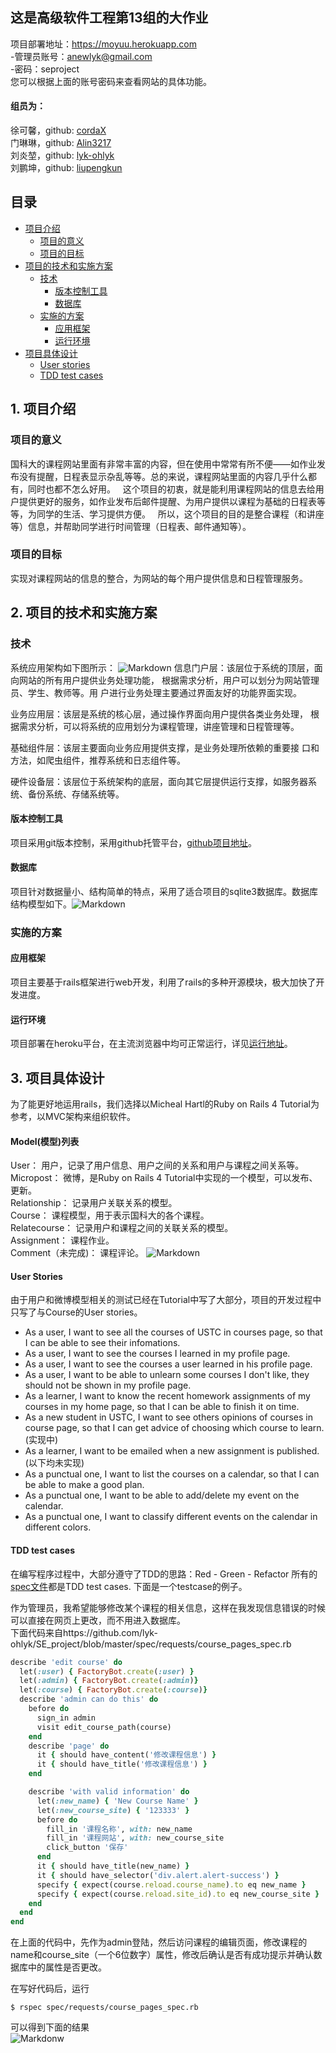 ## 这是高级软件工程第13组的大作业
项目部署地址：https://moyuu.herokuapp.com  
-管理员账号：anewlyk@gmail.com  
-密码：seproject  
您可以根据上面的账号密码来查看网站的具体功能。  

#### 组员为：
徐可馨，github: [cordaX](https://github.com/cordaX)  
门琳琳，github: [Alin3217](https://github.com/Alin3217)  
刘炎堃，github: [lyk-ohlyk](https://github.com/lyk-ohlyk)  
刘鹏坤，github: [liupengkun](https://github.com/liupengkun)  

## 目录

* [项目介绍](#1-%E9%A1%B9%E7%9B%AE%E4%BB%8B%E7%BB%8D)  
  * [项目的意义](#%E9%A1%B9%E7%9B%AE%E7%9A%84%E6%84%8F%E4%B9%89)  
  * [项目的目标](%E9%A1%B9%E7%9B%AE%E7%9A%84%E7%9B%AE%E6%A0%87)  
* [项目的技术和实施方案](#2-%E9%A1%B9%E7%9B%AE%E7%9A%84%E6%8A%80%E6%9C%AF%E5%92%8C%E5%AE%9E%E6%96%BD%E6%96%B9%E6%A1%88)  
  * [技术](#%E6%8A%80%E6%9C%AF)  
    * [版本控制工具](#%E7%89%88%E6%9C%AC%E6%8E%A7%E5%88%B6%E5%B7%A5%E5%85%B7)  
    * [数据库](#%E6%95%B0%E6%8D%AE%E5%BA%93)  
  * [实施的方案](#%E5%AE%9E%E6%96%BD%E7%9A%84%E6%96%B9%E6%A1%88)  
    * [应用框架](#%E5%BA%94%E7%94%A8%E6%A1%86%E6%9E%B6)  
    * [运行环境](#%E8%BF%90%E8%A1%8C%E7%8E%AF%E5%A2%83)  
* [项目具体设计](#3-%E9%A1%B9%E7%9B%AE%E5%85%B7%E4%BD%93%E8%AE%BE%E8%AE%A1)  
  * [User stories](#user-stories)  
  * [TDD test cases](#tdd-test-cases)  


## 1. 项目介绍
### 项目的意义
国科大的课程网站里面有非常丰富的内容，但在使用中常常有所不便——如作业发布没有提醒，日程表显示杂乱等等。总的来说，课程网站里面的内容几乎什么都有，同时也都不怎么好用。  
这个项目的初衷，就是能利用课程网站的信息去给用户提供更好的服务，如作业发布后邮件提醒、为用户提供以课程为基础的日程表等等，为同学的生活、学习提供方便。  
所以，这个项目的目的是整合课程（和讲座等）信息，并帮助同学进行时间管理（日程表、邮件通知等）。

### 项目的目标
实现对课程网站的信息的整合，为网站的每个用户提供信息和日程管理服务。

## 2. 项目的技术和实施方案
### 技术
系统应用架构如下图所示：
![Markdown](https://raw.githubusercontent.com/lyk-ohlyk/SE_project/master/Doc/架构.png)
信息门户层：该层位于系统的顶层，面向网站的所有用户提供业务处理功能，
根据需求分析，用户可以划分为网站管理员、学生、教师等。用
户进行业务处理主要通过界面友好的功能界面实现。
 
业务应用层：该层是系统的核心层，通过操作界面向用户提供各类业务处理，
根据需求分析，可以将系统的应用划分为课程管理，讲座管理和日程管理等。
 
基础组件层：该层主要面向业务应用提供支撑，是业务处理所依赖的重要接
口和方法，如爬虫组件，推荐系统和日志组件等。
 
硬件设备层：该层位于系统架构的底层，面向其它层提供运行支撑，如服务器系统、备份系统、存储系统等。
#### 版本控制工具
项目采用git版本控制，采用github托管平台，[github项目地址](https://github.com/lyk-ohlyk/SE_project)。
#### 数据库
项目针对数据量小、结构简单的特点，采用了适合项目的sqlite3数据库。数据库结构模型如下。![Markdown](https://raw.githubusercontent.com/lyk-ohlyk/SE_project/master/Doc/数据库.png)

### 实施的方案
#### 应用框架
项目主要基于rails框架进行web开发，利用了rails的多种开源模块，极大加快了开发进度。
#### 运行环境
项目部署在heroku平台，在主流浏览器中均可正常运行，详见[运行地址](https://moyuu.herokuapp.com/)。
## 3. 项目具体设计
为了能更好地运用rails，我们选择以Micheal Hartl的Ruby on Rails 4 Tutorial为参考，以MVC架构来组织软件。
#### Model(模型)列表
User： 用户，记录了用户信息、用户之间的关系和用户与课程之间关系等。  
Micropost： 微博，是Ruby on Rails 4 Tutorial中实现的一个模型，可以发布、更新。  
Relationship： 记录用户关联关系的模型。  
Course： 课程模型，用于表示国科大的各个课程。  
Relatecourse： 记录用户和课程之间的关联关系的模型。  
Assignment： 课程作业。  
Comment（未完成)： 课程评论。
![Markdown](https://raw.githubusercontent.com/lyk-ohlyk/SE_project/master/Doc/Model.png)

#### User Stories
由于用户和微博模型相关的测试已经在Tutorial中写了大部分，项目的开发过程中只写了与Course的User stories。  
* As a user, I want to see all the courses of USTC in courses page, so that I can be able to see their infomations.  
* As a user, I want to see the courses I learned in my profile page.  
* As a user, I want to see the courses a user learned in his profile page.  
* As a user, I want to be able to unlearn some courses I don't like, they should not be shown in my profile page.  
* As a learner, I want to know the recent homework assignments of my courses in my home page, so that I can be able to finish it on time.  
* As a new student in USTC, I want to see others opinions of courses in course page, so that I can get advice of choosing which course to learn.  (实现中)
* As a learner, I want to be emailed when a new assignment is published. (以下均未实现)
* As a punctual one, I want to list the courses on a calendar, so that I can be able to make a good plan.  
* As a punctual one, I want to be able to add/delete my event on the calendar.  
* As a punctual one, I want to classify different events on the calendar in different colors.  

#### TDD test cases
在编写程序过程中，大部分遵守了TDD的思路：Red - Green - Refactor
所有的[spec文件](https://github.com/lyk-ohlyk/SE_project/tree/master/spec)都是TDD test cases.
下面是一个testcase的例子。  
  
作为管理员，我希望能够修改某个课程的相关信息，这样在我发现信息错误的时候可以直接在网页上更改，而不用进入数据库。  
下面代码来自https://github.com/lyk-ohlyk/SE_project/blob/master/spec/requests/course_pages_spec.rb  
```ruby
describe 'edit course' do
  let(:user) { FactoryBot.create(:user) }
  let(:admin) { FactoryBot.create(:admin)}
  let(:course) { FactoryBot.create(:course)}
  describe 'admin can do this' do
    before do
      sign_in admin
      visit edit_course_path(course)
    end
    describe 'page' do
      it { should have_content('修改课程信息') }
      it { should have_title('修改课程信息') }
    end

    describe 'with valid information' do
      let(:new_name) { 'New Course Name' }
      let(:new_course_site) { '123333' }
      before do
        fill_in '课程名称', with: new_name
        fill_in '课程网站', with: new_course_site
        click_button '保存'
      end
      it { should have_title(new_name) }
      it { should have_selector('div.alert.alert-success') }
      specify { expect(course.reload.course_name).to eq new_name }
      specify { expect(course.reload.site_id).to eq new_course_site }
    end
  end
end
```

在上面的代码中，先作为admin登陆，然后访问课程的编辑页面，修改课程的name和course_site（一个6位数字）属性，修改后确认是否有成功提示并确认数据库中的属性是否更改。

在写好代码后，运行
```shell
$ rspec spec/requests/course_pages_spec.rb
```
可以得到下面的结果  
![Markdonw](https://raw.githubusercontent.com/lyk-ohlyk/SE_project/master/Doc/rspec%E6%88%AA%E5%9B%BE.png)

